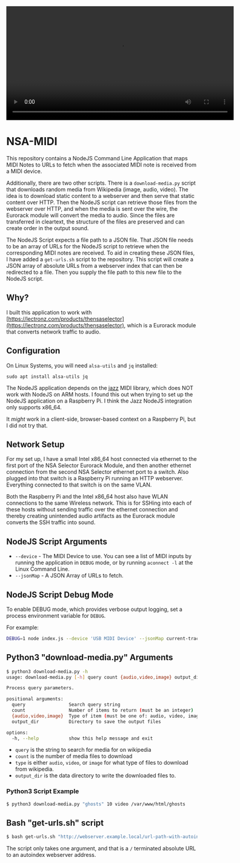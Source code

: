 <video src="./nsa-midi.mp4" controls width="600">
  Your browser does not support the video tag.
</video>

# NSA-MIDI
This repository contains a NodeJS Command Line Application that maps MIDI Notes to URLs to fetch when the associated MIDI note is received from a MIDI device.

Additionally, there are two other scripts.  There is a `download-media.py` script that downloads random media from Wikipedia (image, audio, video).  The idea is to download static content to a webserver and then serve that static content over HTTP.  Then the NodeJS script can retrieve those files from the webserver over HTTP, and when the media is sent over the wire, the Eurorack module will convert the media to audio. Since the files are transferred in cleartext, the structure of the files are preserved and can create order in the output sound.

The NodeJS Script expects a file path to a JSON file.  That JSON file needs to be an array of URLs for the NodeJS script to retrieve when the corresponding MIDI notes are received.  To aid in creating these JSON files, I have added a `get-urls.sh` script to the repository.  This script will create a JSON array of absolute URLs from a webserver index that can then be redirected to a file.  Then you supply the file path to this new file to the NodeJS script.

## Why?
I built this application to work with [https://lectronz.com/products/thensaselector](https://lectronz.com/products/thensaselector), which is a Eurorack module that converts network traffic to audio.  

## Configuration
On Linux Systems, you will need `alsa-utils` and `jq` installed:

```
sudo apt install alsa-utils jq
```

The NodeJS application depends on the [jazz](https://jazz-soft.net/) MIDI library, which does NOT work with NodeJS on ARM hosts.  I found this out when trying to set up the NodeJS application on a Raspberry Pi.  I think the Jazz NodeJS integration only supports x86_64.

It *might* work in a client-side, browser-based context on a Raspberry Pi, but I did not try that.

## Network Setup
For my set up, I have a small Intel x86_64 host connected via ethernet to the first port of the NSA Selector Eurorack Module, and then another ethernet connection from the second NSA Selector ethernet port to a switch.  Also plugged into that switch is a Raspberry Pi running an HTTP webserver.  Everything connected to that switch is on the same VLAN.

Both the Raspberry Pi and the Intel x86_64 host also have WLAN connections to the same Wireless network.  This is for SSHing into each of these hosts without sending traffic over the ethernet connection and thereby creating unintended audio artifacts as the Eurorack module converts the SSH traffic into sound.

## NodeJS Script Arguments
* `--device` - The MIDI Device to use.  You can see a list of MIDI inputs by running the application in `DEBUG` mode, or by running `aconnect -l` at the Linux Command Line.
* `--jsonMap` - A JSON Array of URLs to fetch.

## NodeJS Script Debug Mode
To enable DEBUG mode, which provides verbose output logging, set a process environment variable for `DEBUG`.

For example:
```bash
DEBUG=1 node index.js --device 'USB MIDI Device' --jsonMap current-track.json
```

## Python3 "download-media.py" Arguments
```bash
$ python3 download-media.py -h
usage: download-media.py [-h] query count {audio,video,image} output_dir

Process query parameters.

positional arguments:
  query                Search query string
  count                Number of items to return (must be an integer)
  {audio,video,image}  Type of item (must be one of: audio, video, image)
  output_dir           Directory to save the output files

options:
  -h, --help           show this help message and exit
```

* `query` is the string to search for media for on wikipedia
* `count` is the number of media files to download
* `type` is either `audio`, `video`, or `image` for what type of files to download from wikipedia.
* `output_dir` is the data directory to write the downloaded files to.

### Python3 Script Example
```bash
$ python3 download-media.py "ghosts" 10 video /var/www/html/ghosts
```

## Bash "get-urls.sh" script
```bash
$ bash get-urls.sh "http://webserver.example.local/url-path-with-autoindex/"
```
The script only takes one argument, and that is a `/` terminated absolute URL to an autoindex webserver address.
